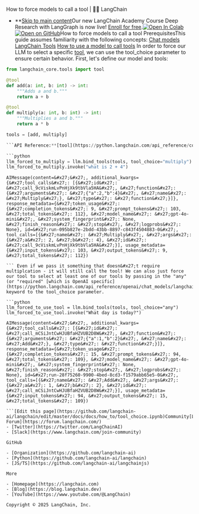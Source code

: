 How to force models to call a tool | 🦜️🔗 LangChain
- **[Skip to main content](#__docusaurus_skipToContent_fallback)Our new LangChain Academy Course Deep Research with LangGraph is now live! [Enroll for free](https://academy.langchain.com/courses/deep-research-with-langgraph/?utm_medium=internal&utm_source=docs&utm_campaign=q3-2025_deep-research-course_co).[![Open In Colab ](https://colab.research.google.com/assets/colab-badge.svg)](https://colab.research.google.com/github/langchain-ai/langchain/blob/master/docs/docs/how_to/tool_choice.ipynb)[![Open on GitHub ](https://img.shields.io/badge/Open%20on%20GitHub-grey?logo=github&logoColor=white)](https://github.com/langchain-ai/langchain/blob/master/docs/docs/how_to/tool_choice.ipynb)How to force models to call a tool PrerequisitesThis guide assumes familiarity with the following concepts: [Chat models](/docs/concepts/chat_models/) [LangChain Tools](/docs/concepts/tools/) [How to use a model to call tools](/docs/how_to/tool_calling/) In order to force our LLM to select a specific [tool](/docs/concepts/tools/), we can use the tool_choice parameter to ensure certain behavior. First, let&#x27;s define our model and tools:

```python
from langchain_core.tools import tool

@tool
def add(a: int, b: int) -> int:
    """Adds a and b."""
    return a + b

@tool
def multiply(a: int, b: int) -> int:
    """Multiplies a and b."""
    return a * b

tools = [add, multiply]

```API Reference:**[tool](https://python.langchain.com/api_reference/core/tools/langchain_core.tools.convert.tool.html) For example, we can force our tool to call the multiply tool by using the following code:

```python
llm_forced_to_multiply = llm.bind_tools(tools, tool_choice="multiply")
llm_forced_to_multiply.invoke("what is 2 + 4")

```

```output
AIMessage(content=&#x27;&#x27;, additional_kwargs={&#x27;tool_calls&#x27;: [{&#x27;id&#x27;: &#x27;call_9cViskmLvPnHjXk9tbVla5HA&#x27;, &#x27;function&#x27;: {&#x27;arguments&#x27;: &#x27;{"a":2,"b":4}&#x27;, &#x27;name&#x27;: &#x27;Multiply&#x27;}, &#x27;type&#x27;: &#x27;function&#x27;}]}, response_metadata={&#x27;token_usage&#x27;: {&#x27;completion_tokens&#x27;: 9, &#x27;prompt_tokens&#x27;: 103, &#x27;total_tokens&#x27;: 112}, &#x27;model_name&#x27;: &#x27;gpt-4o-mini&#x27;, &#x27;system_fingerprint&#x27;: None, &#x27;finish_reason&#x27;: &#x27;stop&#x27;, &#x27;logprobs&#x27;: None}, id=&#x27;run-095b827e-2bdd-43bb-8897-c843f4504883-0&#x27;, tool_calls=[{&#x27;name&#x27;: &#x27;Multiply&#x27;, &#x27;args&#x27;: {&#x27;a&#x27;: 2, &#x27;b&#x27;: 4}, &#x27;id&#x27;: &#x27;call_9cViskmLvPnHjXk9tbVla5HA&#x27;}], usage_metadata={&#x27;input_tokens&#x27;: 103, &#x27;output_tokens&#x27;: 9, &#x27;total_tokens&#x27;: 112})

``` Even if we pass it something that doesn&#x27;t require multiplcation - it will still call the tool! We can also just force our tool to select at least one of our tools by passing in the "any" (or "required" [which is OpenAI specific](https://python.langchain.com/api_reference/openai/chat_models/langchain_openai.chat_models.base.BaseChatOpenAI.html#langchain_openai.chat_models.base.BaseChatOpenAI.bind_tools)) keyword to the tool_choice parameter.

```python
llm_forced_to_use_tool = llm.bind_tools(tools, tool_choice="any")
llm_forced_to_use_tool.invoke("What day is today?")

```

```output
AIMessage(content=&#x27;&#x27;, additional_kwargs={&#x27;tool_calls&#x27;: [{&#x27;id&#x27;: &#x27;call_mCSiJntCwHJUBfaHZVUB2D8W&#x27;, &#x27;function&#x27;: {&#x27;arguments&#x27;: &#x27;{"a":1,"b":2}&#x27;, &#x27;name&#x27;: &#x27;Add&#x27;}, &#x27;type&#x27;: &#x27;function&#x27;}]}, response_metadata={&#x27;token_usage&#x27;: {&#x27;completion_tokens&#x27;: 15, &#x27;prompt_tokens&#x27;: 94, &#x27;total_tokens&#x27;: 109}, &#x27;model_name&#x27;: &#x27;gpt-4o-mini&#x27;, &#x27;system_fingerprint&#x27;: None, &#x27;finish_reason&#x27;: &#x27;stop&#x27;, &#x27;logprobs&#x27;: None}, id=&#x27;run-28f75260-9900-4bed-8cd3-f1579abb65e5-0&#x27;, tool_calls=[{&#x27;name&#x27;: &#x27;Add&#x27;, &#x27;args&#x27;: {&#x27;a&#x27;: 1, &#x27;b&#x27;: 2}, &#x27;id&#x27;: &#x27;call_mCSiJntCwHJUBfaHZVUB2D8W&#x27;}], usage_metadata={&#x27;input_tokens&#x27;: 94, &#x27;output_tokens&#x27;: 15, &#x27;total_tokens&#x27;: 109})

```[Edit this page](https://github.com/langchain-ai/langchain/edit/master/docs/docs/how_to/tool_choice.ipynb)Community[LangChain Forum](https://forum.langchain.com/)
- [Twitter](https://twitter.com/LangChainAI)
- [Slack](https://www.langchain.com/join-community)

GitHub

- [Organization](https://github.com/langchain-ai)
- [Python](https://github.com/langchain-ai/langchain)
- [JS/TS](https://github.com/langchain-ai/langchainjs)

More

- [Homepage](https://langchain.com)
- [Blog](https://blog.langchain.dev)
- [YouTube](https://www.youtube.com/@LangChain)

Copyright © 2025 LangChain, Inc.